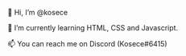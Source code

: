 👋 Hi, I’m @kosece

🌱 I’m currently learning HTML, CSS and Javascript.

📫 You can reach me on Discord (Kosece#6415)

<!---
kosece/kosece is a ✨ special ✨ repository because its `README.md` (this file) appears on your GitHub profile.
You can click the Preview link to take a look at your changes.
--->
